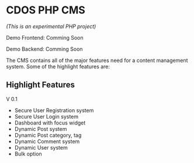 # CDOS PHP CMS

*_(This is an experimental PHP project)_*

Demo Frontend: Comming Soon

Demo Backend: Comming Soon

The CMS contains all of the major features need for a content management system. Some of the highlight features are:

## Highlight Features

V 0.1

* Secure User Registration system
* Secure User Login system
* Dashboard with focus widget
* Dynamic Post system
* Dynamic Post category, tag
* Dynamic Comment system
* Dynamic User system
* Bulk option
